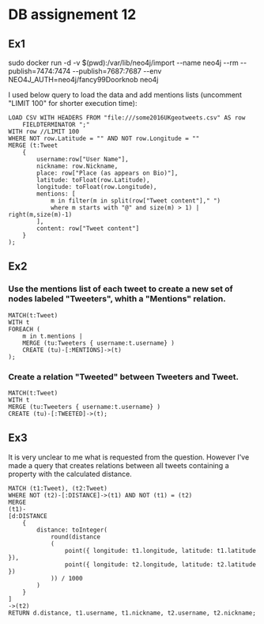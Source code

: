 # DB assignement 12

## Ex1

sudo docker run -d -v $(pwd):/var/lib/neo4j/import --name neo4j --rm --publish=7474:7474 --publish=7687:7687 --env NEO4J_AUTH=neo4j/fancy99Doorknob neo4j

I used below query to load the data and add mentions lists (uncomment "LIMIT 100" for shorter execution time):

    LOAD CSV WITH HEADERS FROM "file:///some2016UKgeotweets.csv" AS row 
        FIELDTERMINATOR ";"
    WITH row //LIMIT 100
    WHERE NOT row.Latitude = "" AND NOT row.Longitude = ""
    MERGE (t:Tweet
        {
            username:row["User Name"],
            nickname: row.Nickname,
            place: row["Place (as appears on Bio)"],
            latitude: toFloat(row.Latitude),
            longitude: toFloat(row.Longitude),
            mentions: [
                m in filter(m in split(row["Tweet content"]," ") 
                where m starts with "@" and size(m) > 1) | right(m,size(m)-1)
            ],
            content: row["Tweet content"]
        }
    );

## Ex2

### Use the mentions list of each tweet to create a new set of nodes labeled "Tweeters", whith a "Mentions" relation.

    MATCH(t:Tweet) 
    WITH t
    FOREACH (
        m in t.mentions | 
        MERGE (tu:Tweeters { username:t.username} )
        CREATE (tu)-[:MENTIONS]->(t)
    );

### Create a relation "Tweeted" between Tweeters and Tweet.

    MATCH(t:Tweet) 
    WITH t
    MERGE (tu:Tweeters { username:t.username} )
    CREATE (tu)-[:TWEETED]->(t);

## Ex3

It is very unclear to me what is requested from the question. However I've made a query that creates relations between all tweets containing a property with the calculated distance.

    MATCH (t1:Tweet), (t2:Tweet)
    WHERE NOT (t2)-[:DISTANCE]->(t1) AND NOT (t1) = (t2)
    MERGE 
    (t1)-
    [d:DISTANCE 
        {
            distance: toInteger(
                round(distance
                (
                    point({ longitude: t1.longitude, latitude: t1.latitude }),
                    point({ longitude: t2.longitude, latitude: t2.latitude })
                )) / 1000
            )
        }
    ]
    ->(t2)
    RETURN d.distance, t1.username, t1.nickname, t2.username, t2.nickname;





